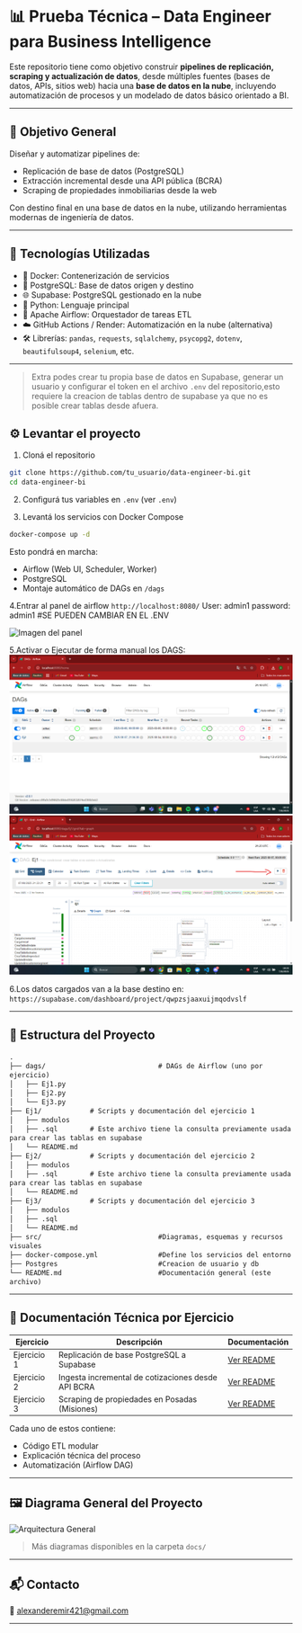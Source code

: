 # 📊 Prueba Técnica – Data Engineer para Business Intelligence

Este repositorio tiene como objetivo construir **pipelines de replicación, scraping y actualización de datos**, desde múltiples fuentes (bases de datos, APIs, sitios web) hacia una **base de datos en la nube**, incluyendo automatización de procesos y un modelado de datos básico orientado a BI.


---

## 🧩 Objetivo General

Diseñar y automatizar pipelines de:
- Replicación de base de datos (PostgreSQL)
- Extracción incremental desde una API pública (BCRA)
- Scraping de propiedades inmobiliarias desde la web

Con destino final en una base de datos en la nube, utilizando herramientas modernas de ingeniería de datos.

---

## 🔧 Tecnologías Utilizadas

- 🐳 Docker: Contenerización de servicios
- 🐘 PostgreSQL: Base de datos origen y destino
- 🌐 Supabase: PostgreSQL gestionado en la nube
- 🐍 Python: Lenguaje principal
- 📅 Apache Airflow: Orquestador de tareas ETL
- ☁️ GitHub Actions / Render: Automatización en la nube (alternativa)
- 🛠️ Librerías: `pandas`, `requests`, `sqlalchemy`, `psycopg2`, `dotenv`, `beautifulsoup4`, `selenium`, etc.

---

> Extra podes crear tu propia base de datos en Supabase, generar un usuario y configurar el token en el archivo `.env` del repositorio,esto requiere la creacion de tablas dentro de supabase ya que no es posible crear tablas desde afuera.

## ⚙️ Levantar el proyecto

1. Cloná el repositorio

```bash
git clone https://github.com/tu_usuario/data-engineer-bi.git
cd data-engineer-bi
```

2. Configurá tus variables en `.env` (ver `.env`)

3. Levantá los servicios con Docker Compose

```bash
docker-compose up -d
```

Esto pondrá en marcha:
- Airflow (Web UI, Scheduler, Worker)
- PostgreSQL
- Montaje automático de DAGs en `/dags`

4.Entrar al panel de airflow `http://localhost:8080/`
User: admin1
password: admin1           #SE PUEDEN CAMBIAR EN EL .ENV

![Imagen del panel](/src/)

5.Activar o Ejecutar de forma manual los DAGS:
![Imagen del DAG activado programado](/src/AirflowDashboard.png)
![Imagen del DAG activar manual](/src/AirflowManual.png)

6.Los datos cargados van a la base destino en: `https://supabase.com/dashboard/project/qwpzsjaaxuijmqodvslf`

---



## 📂 Estructura del Proyecto

```
.
├── dags/                            # DAGs de Airflow (uno por ejercicio)
│   ├── Ej1.py
│   ├── Ej2.py
│   └── Ej3.py
├── Ej1/            # Scripts y documentación del ejercicio 1
│   ├── modulos
│   ├── .sql        # Este archivo tiene la consulta previamente usada para crear las tablas en supabase
│   └── README.md
├── Ej2/            # Scripts y documentación del ejercicio 2
│   ├── modulos
│   ├── .sql        # Este archivo tiene la consulta previamente usada para crear las tablas en supabase
│   └── README.md
├── Ej3/            # Scripts y documentación del ejercicio 3
│   ├── modulos
│   ├── .sql
│   └── README.md
├── src/                             #Diagramas, esquemas y recursos visuales
├── docker-compose.yml               #Define los servicios del entorno
├── Postgres                         #Creacion de usuario y db
└── README.md                        #Documentación general (este archivo)
```

---

## 📘 Documentación Técnica por Ejercicio

| Ejercicio | Descripción | Documentación |
|----------|-------------|----------------|
| Ejercicio 1 | Replicación de base PostgreSQL a Supabase | [Ver README](./Ej1/01-Ej1.md) |
| Ejercicio 2 | Ingesta incremental de cotizaciones desde API BCRA | [Ver README](./Ej2/01-Ej2.md) |
| Ejercicio 3 | Scraping de propiedades en Posadas (Misiones) | [Ver README](.) |

Cada uno de estos contiene:
- Código ETL modular
- Explicación técnica del proceso
- Automatización (Airflow DAG)
---

## 🖼️ Diagrama General del Proyecto

![Arquitectura General](docs/arquitectura_general.png)

> Más diagramas disponibles en la carpeta `docs/`

---

## 📬 Contacto

📧 [alexanderemir421@gmail.com](mailto:alexanderemir421@gmail.com)

---
